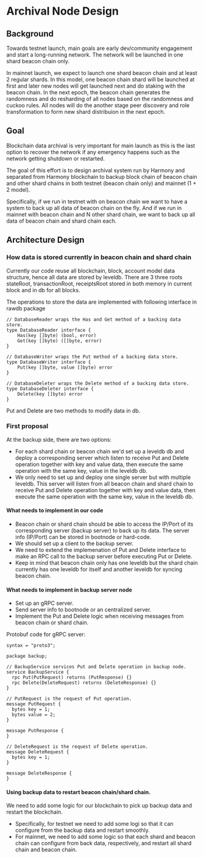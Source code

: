 # Archival Node Design

## Background

Towards testnet launch, main goals are early dev/community engagement and start a long-running network. The network will be launched in one shard beacon chain only.

In mainnet launch, we expect to launch one shard beacon chain and at least 2 regular shards. In this model, one beacon chain shard will be launched at first and later new nodes will get launched next and do staking with the beacon chain. In the next epoch, the beacon chain generates the randomness and do resharding of all nodes based on the randomness and cuckoo rules. All nodes will do the another stage peer discovery and role transformation to form new shard distribuion in the next epoch.

## Goal

Blockchain data archival is very important for main launch as this is the last option to recover the network if any emergency happens such as the network getting shutdown or restarted.

The goal of this effort is to design archival system run by Harmony and separated from Harmony blockchain to backup block chain of beacon chain and other shard chains in both testnet (beacon chain only) and mainnet (1 + 2 model).

Specifically, if we run in testnet with on beacon chain we want to have a system to back up all data of beacon chain on the fly. And if we run in mainnet with beacon chain and N other shard chain, we want to back up all data of beacon chain and shard chain each.

## Architecture Design

### How data is stored currently in beacon chain and shard chain

Currently our code reuse all blockchain, block, account model data structure, hence all data are stored by leveldb. There are 3 three roots stateRoot, transactionRoot, receiptsRoot stored in both memory in current block and in db for all blocks.

The operations to store the data are implemented with following interface in rawdb package

```
// DatabaseReader wraps the Has and Get method of a backing data store.
type DatabaseReader interface {
	Has(key []byte) (bool, error)
	Get(key []byte) ([]byte, error)
}

// DatabaseWriter wraps the Put method of a backing data store.
type DatabaseWriter interface {
	Put(key []byte, value []byte) error
}

// DatabaseDeleter wraps the Delete method of a backing data store.
type DatabaseDeleter interface {
	Delete(key []byte) error
}
```

Put and Delete are two methods to modify data in db.

### First proposal

At the backup side, there are two options:

- For each shard chain or beacon chain we'd set up a leveldb db and deploy a corresponding server which listen to receive Put and Delete operation together with key and value data, then execute the same operation with the same key, value in the leveldb db.
- We only need to set up and deploy one single server but with multiple leveldb. This server will listen from all beacon chain and shard chain to receive Put and Delete operation together with key and value data, then execute the same operation with the same key, value in the leveldb db.

#### What needs to implement in our code

- Beacon chain or shard chain should be able to access the IP/Port of its corresponding server (backup server) to back up its data. The server info (IP/Port) can be stored in bootnode or hard-code.
- We should set up a client to the backup server.
- We need to extend the implemenation of Put and Delete interface to make an RPC call to the backup server before executing Put or Delete.
- Keep in mind that beacon chain only has one leveldb but the shard chain currently has one leveldb for itself and another leveldb for syncing beacon chain.

#### What needs to implement in backup server node

- Set up an gRPC server.
- Send server info to bootnode or an centralized server.
- Implement the Put and Delete logic when receiving messages from beacon chain or shard chain.

Protobuf code for gRPC server:

```
syntax = "proto3";

package backup;

// BackupService services Put and Delete operation in backup node.
service BackupService {
  rpc Put(PutRequest) returns (PutResponse) {}
  rpc Delete(DeleteRequest) returns (DeleteResponse) {}
}

// PutRequest is the request of Put operation.
message PutRequest {
  bytes key = 1;
  bytes value = 2;
}

message PutResponse {
}

// DeleteRequest is the request of Delete operation.
message DeleteRequest {
  bytes key = 1;
}

message DeleteResponse {
}

```

#### Using backup data to restart beacon chain/shard chain.

We need to add some logic for our blockchain to pick up backup data and restart the blockchain.

- Specifically, for testnet we need to add some logi so that it can configure from the backup data and restart smoothly.
- For mainnet, we need to add some logic so that each shard and beacon chain can configure from back data, respectively, and restart all shard chain and beacon chain.
